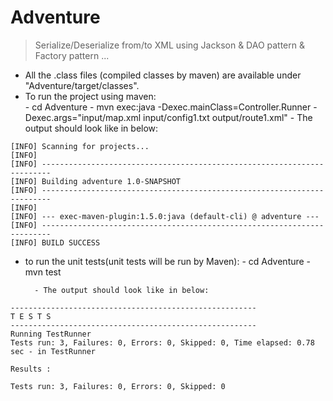# Adventure


> Serialize/Deserialize from/to XML using Jackson &amp; DAO pattern &amp; Factory pattern ...


- All the .class files (compiled classes by maven) are available under "Adventure/target/classes".
- To run the project using maven:     
      - cd  Adventure
      - mvn exec:java -Dexec.mainClass=Controller.Runner -Dexec.args="input/map.xml input/config1.txt output/route1.xml"
        - The output should look like in below: 
```
[INFO] Scanning for projects...
[INFO]
[INFO] ------------------------------------------------------------------------
[INFO] Building adventure 1.0-SNAPSHOT
[INFO] ------------------------------------------------------------------------
[INFO]
[INFO] --- exec-maven-plugin:1.5.0:java (default-cli) @ adventure ---
[INFO] ------------------------------------------------------------------------
[INFO] BUILD SUCCESS

 ```
- to run the unit tests(unit tests will be run by Maven): 
      - cd  Adventure
      - mvn test 
      
        - The output should look like in below:
        
 ```
-------------------------------------------------------
 T E S T S
-------------------------------------------------------
Running TestRunner
Tests run: 3, Failures: 0, Errors: 0, Skipped: 0, Time elapsed: 0.78 sec - in TestRunner

Results :

Tests run: 3, Failures: 0, Errors: 0, Skipped: 0

 ```
 
                           
